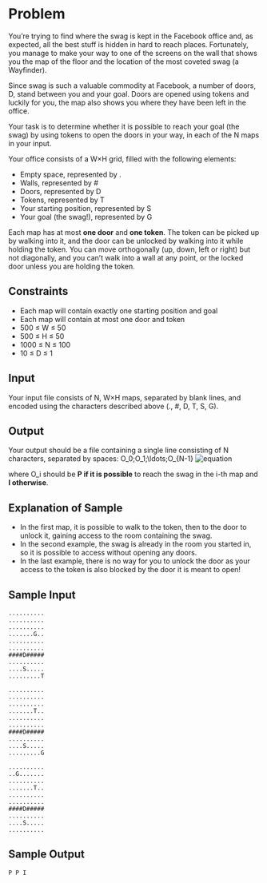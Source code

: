 # Problem
You’re trying to find where the swag is kept in the Facebook office and, as expected, all the best stuff is hidden in hard to reach places. Fortunately, you manage to make your way to one of the screens on the wall that shows you the map of the floor and the location of the most coveted swag (a Wayfinder).

Since swag is such a valuable commodity at Facebook, a number of doors, D, stand between you and your goal. Doors are opened using tokens and luckily for you, the map also shows you where they have been left in the office.

Your task is to determine whether it is possible to reach your goal (the swag) by using tokens to open the doors in your way, in each of the N maps in your input.

Your office consists of a W×H grid, filled with the following elements:
  - Empty space, represented by .
  - Walls, represented by #
  - Doors, represented by D
  - Tokens, represented by T
  - Your starting position, represented by S
  - Your goal (the swag!), represented by G

Each map has at most **one door** and **one token**. The token can be picked up by walking into it, and the door can be unlocked by walking into it while holding the token.  You can move orthogonally (up, down, left or right) but not diagonally, and you can’t walk into a wall at any point, or the locked door unless you are holding the token.

## Constraints
 - Each map will contain exactly one starting position and goal
 - Each map will contain at most one door and token
 - 500 ≤ W ≤ 50
 - 500 ≤ H ≤ 50
 - 1000 ≤ N ≤ 100
 - 10 ≤ D ≤ 1

## Input
Your input file consists of N, W×H maps, separated by blank lines, and encoded using the characters described above (., #, D, T, S, G).

## Output
Your output should be a file containing a single line consisting of N characters, separated by spaces:
O_0\;O_1\;\ldots\;O_{N-1}
![equation](O_0\;O_1\;\ldots\;O_{N-1})

where O_i should be **P if it is possible** to reach the swag in the i-th map and **I otherwise**.

## Explanation of Sample
  - In the first map, it is possible to walk to the token, then to the door to unlock it, gaining access to the room containing the swag.
  - In the second example, the swag is already in the room you started in, so it is possible to access without opening any doors.
  - In the last example, there is no way for you to unlock the door as your access to the token is also blocked by the door it is meant to open!

## Sample Input
```
..........
..........
..........
.......G..
..........
..........
####D#####
..........
....S.....
.........T

..........
..........
..........
.......T..
..........
..........
####D#####
..........
....S.....
.........G

..........
..G.......
..........
.......T..
..........
..........
####D#####
..........
....S.....
..........
```

## Sample Output
```
P P I
```
